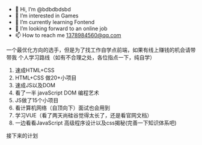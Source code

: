 - 👋 Hi, I’m @bdbdbdsbd
- 👀 I’m interested in Games
- 🌱 I’m currently learning Fontend
- 💞️ I’m looking forward to an online job
- 📫 How to reach me 1378984560@qq.com

一个最优化方向的选手，但是为了找工作自学点前端，如果有线上赚钱的机会请带带我
个人学习路线（如有不合理之处，各位指点一下，纯自学）
1. 速成HTML+CSS 
2. HTML+CSS 做20+小项目
3. 速成JS以及DOM 
4. 看了一半 javaScript DOM 编程艺术
5. JS做了15个小项目
6. 看计算机网络（自顶向下）面试也会用到
7. 学习VUE（看了两天尚硅谷觉得太长了，还是看官网文档）
8. 一边看看JavaScript 高级程序设计以及css揭秘(完善一下知识体系吧)


接下来的计划


